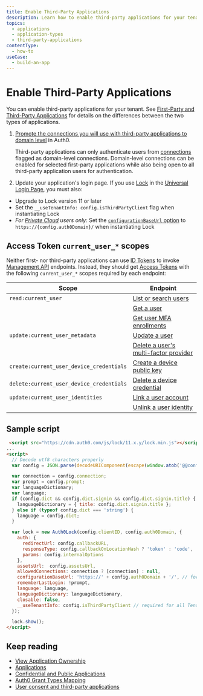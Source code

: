 ```yaml
---
title: Enable Third-Party Applications
description: Learn how to enable third-party applications for your tenant.
topics:
  - applications
  - application-types
  - third-party-applications
contentType: 
  - how-to
useCase:
  - build-an-app
---
```

# Enable Third-Party Applications
  
You can enable third-party applications for your tenant. See [First-Party and Third-Party Applications](/applications/concepts/app-types-first-third-party) for details on the differences between the two types of applications. 

1. [Promote the connections you will use with third-party applications to domain level](/api/management/guides/connections/promote-connection-domain-level) in Auth0.

    Third-party applications can only authenticate users from [connections](/connections) flagged as domain-level connections. Domain-level connections can be enabled for selected first-party applications while also being open to all third-party application users for authentication.
    
2. Update your application's login page. If you use [Lock](/libraries/lock/v11) in the [Universal Login Page](/universal-login/classic), you must also:

  - Upgrade to Lock version 11 or later
  - Set the `__useTenantInfo: config.isThirdPartyClient` flag when instantiating Lock
  - *For [Private Cloud](/private-cloud) users only*: Set the [`configurationBaseUrl` option](https://github.com/auth0/lock#other-options) to `https://{config.auth0Domain}/` when instantiating Lock

## Access Token `current_user_*` scopes 

Neither first- nor third-party applications can use [ID Tokens](/tokens/id-tokens) to invoke [Management API](/api/management/v2) endpoints. Instead, they should get [Access Tokens](/api/management/v2/tokens) with the following `current_user_*` scopes required by each endpoint:

| Scope | Endpoint |
| - | - |
| `read:current_user` | [List or search users](/api/management/v2#!/Users/get_users) |
|  | [Get a user](/api/management/v2#!/Users/get_users_by_id) |
|  | [Get user MFA enrollments](/api/management/v2#!/Users/get_enrollments) |
| `update:current_user_metadata` | [Update a user](/api/management/v2#!/Users/patch_users_by_id) |
|  | [Delete a user's multi-factor provider](/api/management/v2#!/Users/delete_multifactor_by_provider) |
| `create:current_user_device_credentials` | [Create a device public key](/api/management/v2#!/Device_Credentials/post_device_credentials) |
| `delete:current_user_device_credentials` | [Delete a device credential](/api/management/v2#!/Device_Credentials/delete_device_credentials_by_id) |
| `update:current_user_identities` | [Link a user account](/api/management/v2#!/Users/post_identities) |
|  | [Unlink a user identity](/api/management/v2#!/Users/delete_user_identity_by_user_id) |

## Sample script

```html
 <script src="https://cdn.auth0.com/js/lock/11.x.y/lock.min.js"></script>
...
<script>
  // Decode utf8 characters properly
  var config = JSON.parse(decodeURIComponent(escape(window.atob('@@config@@'))));

  var connection = config.connection;
  var prompt = config.prompt;
  var languageDictionary;
  var language;
  if (config.dict && config.dict.signin && config.dict.signin.title) {
    languageDictionary = { title: config.dict.signin.title };
  } else if (typeof config.dict === 'string') {
    language = config.dict;
  }

  var lock = new Auth0Lock(config.clientID, config.auth0Domain, {
    auth: {
      redirectUrl: config.callbackURL,
      responseType: config.callbackOnLocationHash ? 'token' : 'code',
      params: config.internalOptions
    },
    assetsUrl:  config.assetsUrl,
    allowedConnections: connection ? [connection] : null,
    configurationBaseUrl: 'https://' + config.auth0Domain + '/', // for PSaaS only
    rememberLastLogin: !prompt,
    language: language,
    languageDictionary: languageDictionary,
    closable: false,
    __useTenantInfo: config.isThirdPartyClient // required for all Tenants
  });

  lock.show();
</script>
```

## Keep reading
* [View Application Ownership](/api/management/guides/applications/view-ownership)
* [Applications](/applications)
* [Confidential and Public Applications](/applications/concepts/app-types-confidential-public)
* [Auth0 Grant Types Mapping](/applications/reference/grant-types-auth0-mapping)
* [User consent and third-party applications](/api-auth/user-consent)
